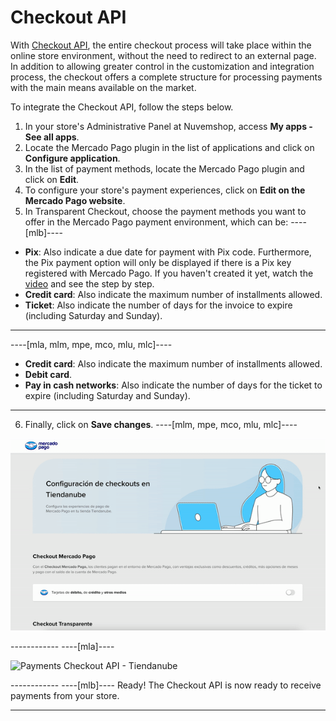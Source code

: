 # Checkout API

With [Checkout API](/developers/en/docs/checkout-pro/landing), the entire checkout process will take place within the online store environment, without the need to redirect to an external page. In addition to allowing greater control in the customization and integration process, the checkout offers a complete structure for processing payments with the main means available on the market.

To integrate the Checkout API, follow the steps below.

1. In your store's Administrative Panel at Nuvemshop, access **My apps - See all apps**.
2. Locate the Mercado Pago plugin in the list of applications and click on **Configure application**.
3. In the list of payment methods, locate the Mercado Pago plugin and click on **Edit**.
4. To configure your store's payment experiences, click on **Edit on the Mercado Pago website**.
5. In Transparent Checkout, choose the payment methods you want to offer in the Mercado Pago payment environment, which can be:
----[mlb]----
 * **Pix**: Also indicate a due date for payment with Pix code. Furthermore, the Pix payment option will only be displayed if there is a Pix key registered with Mercado Pago. If you haven't created it yet, watch the [video](https://www.youtube.com/watch?v=60tApKYVnkA) and see the step by step.
 * **Credit card**: Also indicate the maximum number of installments allowed.
 * **Ticket**: Also indicate the number of days for the invoice to expire (including Saturday and Sunday).
 
------------
----[mla, mlm, mpe, mco, mlu, mlc]----
 * **Credit card**: Also indicate the maximum number of installments allowed.
 * **Debit card**.
 * **Pay in cash networks**: Also indicate the number of days for the ticket to expire (including Saturday and Sunday).

------------
6. Finally, click on **Save changes**.
----[mlm, mpe, mco, mlu, mlc]---- 
</center>

![Payments Checkout API - Tiendanube](/images/nuvemshop/cho-api-mlm-es.gif)

</center>
------------
----[mla]---- 
</center>

![Payments Checkout API - Tiendanube](/images/nuvemshop/cho-api-mla-es.png.png)

</center>
------------
----[mlb]---- 
Ready! The Checkout API is now ready to receive payments from your store.

------------